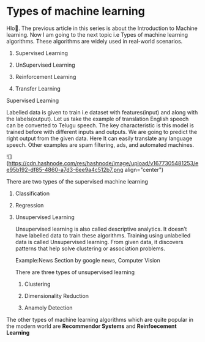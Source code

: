 # Types of machine learning

Hlo🙏. The previous article in this series is about the Introduction to Machine learning. Now I am going to the next topic i.e Types of machine learning algorithms. These algorithms are widely used in real-world scenarios.

1. Supervised Learning
    
2. UnSupervised Learning
    
3. Reinforcement Learning
    
4. Transfer Learning
    

Supervised Learning

Labelled data is given to train i.e dataset with features(input) and along with the labels(output). Let us take the example of translation English speech can be converted to Telugu speech. The key characteristic is this model is trained before with different inputs and outputs. We are going to predict the right output from the given data. Here It can easily translate any language speech. Other examples are spam filtering, ads, and automated machines.

![](https://cdn.hashnode.com/res/hashnode/image/upload/v1677305481253/ee95b192-df85-4860-a7d3-6ee9a4c512b7.png align="center")

There are two types of the supervised machine learning

1. Classification
    
2. Regression
    

1. Unsupervised Learning
    
    Unsupervised learning is also called descriptive analytics. It doesn’t have labelled data to train these algorithms. Training using unlabelled data is called Unsupervised learning. From given data, it discovers patterns that help solve clustering or association problems.
    
    Example:News Section by google news, Computer Vision
    
    There are three types of unsupervised learning
    
    1. Clustering
        
    2. Dimensionality Reduction
        
    3. Anamoly Detection
        

The other types of machine learning algorithms which are quite popular in the modern world are **Recommendor Systems** and **Reinfoecement Learning**